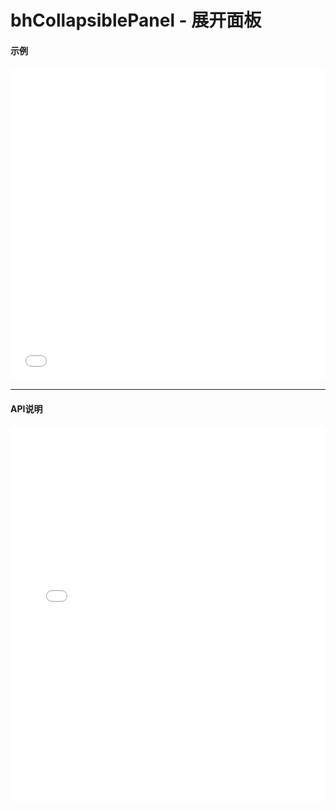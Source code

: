 # bhCollapsiblePanel - 展开面板

#### 示例

<iframe width="100%" height="500" src="//jsrun.net/E4pKp/embedded/all/light/" allowfullscreen="allowfullscreen" frameborder="0"></iframe>

*****
#### API说明

<iframe width="100%" height="600" src="/docs/1.0/module-bhCollapsiblePanel.html" frameborder="0" id="innerFrame"></iframe>
